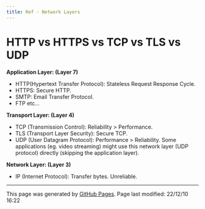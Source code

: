 ```yaml
---
title: Ref - Network Layers
---
```


# HTTP vs HTTPS vs TCP vs TLS vs UDP

**Application Layer: (Layer 7)**
- HTTP(Hypertext Transfer Protocol): Stateless Request Response Cycle.
- HTTPS: Secure HTTP.
- SMTP: Email Transfer Protocol.
- FTP etc...

**Transport Layer: (Layer 4)**
- TCP (Transmission Control): Reliability > Performance.
- TLS (Transport Layer Security): Secure TCP.
- UDP (User Datagram Protocol): Performance > Reliability.
Some applications (eg. video streaming) might use this network layer (UDP protocol) directly (skipping the application layer).

**Network Layer: (Layer 3)**
- IP (Internet Protocol): Transfer bytes. Unreliable.


<hr>
<p class="pagedate">This page was generated by <a href=".">GitHub Pages</a>.  Page last modified: 22/12/10 16:22</p>

